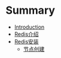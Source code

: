 # Summary

* [Introduction](README.md)
* [Redis介绍](chapter1.md)
* [Redis安装](redis_install.md)
   * [节点创建](jiqun.md)

